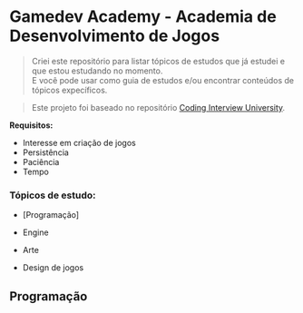 # Gamedev Academy - Academia de Desenvolvimento de Jogos

> Criei este repositório para listar tópicos de estudos que já estudei e que estou estudando no momento.<br/>
> E você pode usar como guia de estudos e/ou encontrar conteúdos de tópicos expecíficos.

> Este projeto foi baseado no repositório [Coding Interview University](https://github.com/jwasham/coding-interview-university/tree/main).

**Requisitos:**
* Interesse em criação de jogos
* Persistência
* Paciência
* Tempo

### Tópicos de estudo:

- [Programação] 
  
- Engine

- Arte

- Design de jogos


## Programação
